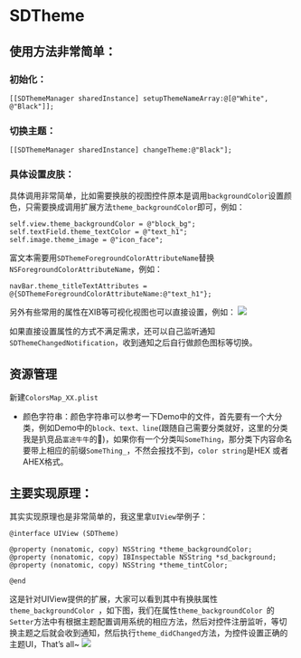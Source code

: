 # SDTheme

## 使用方法非常简单：
### 初始化：
```
[[SDThemeManager sharedInstance] setupThemeNameArray:@[@"White", @"Black"]];
```
### 切换主题：
```
[[SDThemeManager sharedInstance] changeTheme:@"Black"];
```
### 具体设置皮肤：

具体调用非常简单，比如需要换肤的视图控件原本是调用`backgroundColor`设置颜色，只需要换成调用扩展方法`theme_backgroundColor`即可，例如：
```
self.view.theme_backgroundColor = @"block_bg";
self.textField.theme_textColor = @"text_h1";
self.image.theme_image = @"icon_face";
```
富文本需要用`SDThemeForegroundColorAttributeName`替换`NSForegroundColorAttributeName`，例如：
```
navBar.theme_titleTextAttributes = @{SDThemeForegroundColorAttributeName:@"text_h1"};
```

另外有些常用的属性在XIB等可视化视图也可以直接设置，例如：
![](https://upload-images.jianshu.io/upload_images/1457495-babdc4785500a901.png?imageMogr2/auto-orient/strip%7CimageView2/2/w/1240)


如果直接设置属性的方式不满足需求，还可以自己监听通知`SDThemeChangedNotification`，收到通知之后自行做颜色图标等切换。

## 资源管理
新建`ColorsMap_XX.plist`
* 颜色字符串：颜色字符串可以参考一下Demo中的文件，首先要有一个大分类，例如Demo中的`block、text、line`(跟随自己需要分类就好，这里的分类我是扒竞品`富途牛牛`的🤠)，如果你有一个分类叫`SomeThing`，那分类下内容命名要带上相应的前缀`SomeThing_`，不然会报找不到，`color string`是HEX 或者AHEX格式。 

## 主要实现原理：
其实实现原理也是非常简单的，我这里拿`UIView`举例子：

```
@interface UIView (SDTheme)

@property (nonatomic, copy) NSString *theme_backgroundColor;
@property (nonatomic, copy) IBInspectable NSString *sd_background;
@property (nonatomic, copy) NSString *theme_tintColor;

@end
```

这是针对UIView提供的扩展，大家可以看到其中有换肤属性`theme_backgroundColor `，如下图，我们在属性`theme_backgroundColor `的`Setter`方法中有根据主题配置调用系统的相应方法，然后对控件注册监听，等切换主题之后就会收到通知，然后执行`theme_didChanged`方法，为控件设置正确的主题UI，That’s all~ 
![](https://upload-images.jianshu.io/upload_images/1457495-be5e9bcef42b2b14.png?imageMogr2/auto-orient/strip%7CimageView2/2/w/1240)
